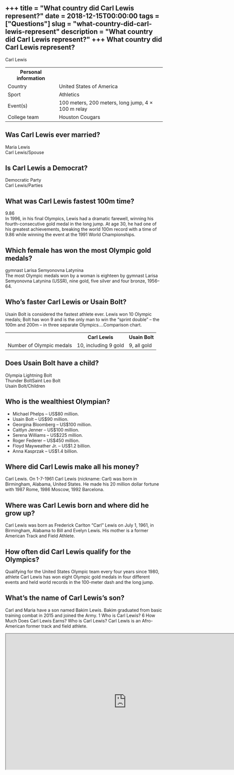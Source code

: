 +++
title = "What country did Carl Lewis represent?"
date = 2018-12-15T00:00:00
tags = ["Questions"]
slug = "what-country-did-carl-lewis-represent"
description = "What country did Carl Lewis represent?"
+++
What country did Carl Lewis represent?
--------------------------------------

Carl Lewis

<table><tr><th>Personal information</th></tr><tr><td>Country</td><td>United States of America</td></tr><tr><td>Sport</td><td>Athletics</td></tr><tr><td>Event(s)</td><td>100 meters, 200 meters, long jump, 4 × 100 m relay</td></tr><tr><td>College team</td><td>Houston Cougars</td></tr></table>

Was Carl Lewis ever married?
----------------------------

Maria Lewis  
Carl Lewis/Spouse

Is Carl Lewis a Democrat?
-------------------------

Democratic Party  
Carl Lewis/Parties

What was Carl Lewis fastest 100m time?
--------------------------------------

9.86  
In 1996, in his final Olympics, Lewis had a dramatic farewell, winning his fourth-consecutive gold medal in the long jump. At age 30, he had one of his greatest achievements, breaking the world 100m record with a time of 9.86 while winning the event at the 1991 World Championships.

Which female has won the most Olympic gold medals?
--------------------------------------------------

gymnast Larisa Semyonovna Latynina  
The most Olympic medals won by a woman is eighteen by gymnast Larisa Semyonovna Latynina (USSR), nine gold, five silver and four bronze, 1956–64.

Who’s faster Carl Lewis or Usain Bolt?
--------------------------------------

Usain Bolt is considered the fastest athlete ever. Lewis won 10 Olympic medals; Bolt has won 9 and is the only man to win the “sprint double” – the 100m and 200m – in three separate Olympics….Comparison chart.

<table><tr><th></th><th>Carl Lewis</th><th>Usain Bolt</th></tr><tr><td>Number of Olympic medals</td><td>10, including 9 gold</td><td>9, all gold</td></tr></table>

Does Usain Bolt have a child?
-----------------------------

 Olympia Lightning Bolt  
Thunder BoltSaint Leo Bolt  
Usain Bolt/Children

Who is the wealthiest Olympian?
-------------------------------

- Michael Phelps – US$80 million.
- Usain Bolt – US$90 million.
- Georgina Bloomberg – US$100 million.
- Caitlyn Jenner – US$100 million.
- Serena Williams – US$225 million.
- Roger Federer – US$450 million.
- Floyd Mayweather Jr. – US$1.2 billion.
- Anna Kasprzak – US$1.4 billion.

Where did Carl Lewis make all his money?
----------------------------------------

Carl Lewis. On 1-7-1961 Carl Lewis (nickname: Carl) was born in Birmingham, Alabama, United States. He made his 20 million dollar fortune with 1987 Rome, 1986 Moscow, 1992 Barcelona.

Where was Carl Lewis born and where did he grow up?
---------------------------------------------------

Carl Lewis was born as Frederick Carlton “Carl” Lewis on July 1, 1961, in Birmingham, Alabama to Bill and Evelyn Lewis. His mother is a former American Track and Field Athlete.

How often did Carl Lewis qualify for the Olympics?
--------------------------------------------------

Qualifying for the United States Olympic team every four years since 1980, athlete Carl Lewis has won eight Olympic gold medals in four different events and held world records in the 100-meter dash and the long jump.

What’s the name of Carl Lewis’s son?
------------------------------------

Carl and Maria have a son named Bakim Lewis. Bakim graduated from basic training combat in 2015 and joined the Army. 1 Who is Carl Lewis? 6 How Much Does Carl Lewis Earns? Who is Carl Lewis? Carl Lewis is an Afro-American former track and field athlete.

<iframe allow="accelerometer; autoplay; clipboard-write; encrypted-media; gyroscope; picture-in-picture" allowfullscreen="" class="__youtube_prefs__  epyt-is-override  no-lazyload" data-no-lazy="1" data-origheight="433" data-origwidth="770" data-skipgform_ajax_framebjll="" height="433" id="_ytid_97611" loading="lazy" src="https://www.youtube.com/embed/IIBEjzxuFSc?enablejsapi=1&autoplay=0&cc_load_policy=0&cc_lang_pref=&iv_load_policy=1&loop=0&modestbranding=0&rel=1&fs=1&playsinline=0&autohide=2&theme=dark&color=red&controls=1&" title="YouTube player" width="770"></iframe>